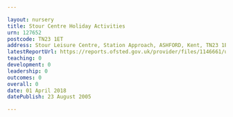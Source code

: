 ```yaml
---

layout: nursery
title: Stour Centre Holiday Activities
urn: 127652
postcode: TN23 1ET
address: Stour Leisure Centre, Station Approach, ASHFORD, Kent, TN23 1ET
latestReportUrl: https://reports.ofsted.gov.uk/provider/files/1146661/urn/127652.pdf
teaching: 0
development: 0
leadership: 0
outcomes: 0
overall: 0
date: 01 April 2018 
datePublish: 23 August 2005

---
```

